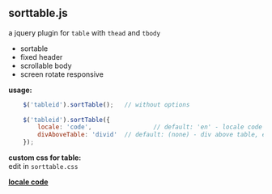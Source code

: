 sorttable.js 
---
a jquery plugin for `table` with `thead` and `tbody`
- sortable
- fixed header
- scrollable body
- screen rotate responsive  
  
**usage:**    
```js
	$('tableid').sortTable(); 	// without options
	
	$('tableid').sortTable({
		locale: 'code',					// default: 'en' - locale code
		divAboveTable: 'divid'	// default: (none) - div above table, enclosed in single div
	});
```
**custom css for table:**  
  edit in `sorttable.css`    
  
[**locale code**](https://r12a.github.io/app-subtags/)

